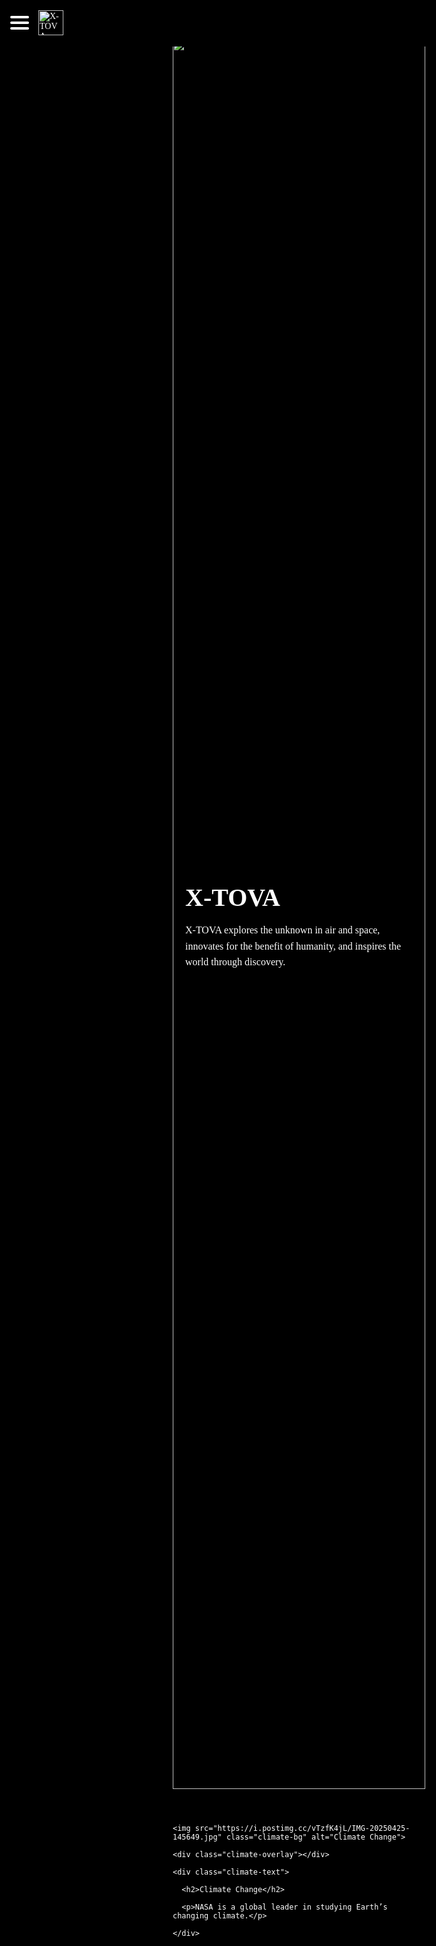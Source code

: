 <head>
<meta charset="utf-8"/>
<meta content="width=device-width, initial-scale=1" name="viewport"/>
<title>X-TOVA</title>
<link href="https://fonts.googleapis.com/css2?family=Josefin+Slab&amp;display=swap" rel="stylesheet"/>
<link href="https://cdnjs.cloudflare.com/ajax/libs/font-awesome/6.5.0/css/all.min.css" rel="stylesheet"/>
<style>
    * { margin: 0; padding: 0; box-sizing: border-box; }
    body, html {
      font-family: 'Josefin Slab', serif;
      background-color: #000;
      color: #fff;
    }
    a {
      text-decoration: none;
      color: inherit;
    }
    .topbar {
      display: flex;
      align-items: center;
      padding: 18px;
      position: fixed;
      top: 0;
      left: 0;
      width: 100%;
      z-index: 1100;
      background: #000;
    }
    .hamburger {
      cursor: pointer;
      width: 30px;
      height: 22px;
      display: flex;
      flex-direction: column;
      justify-content: space-between;
      margin-right: 15px;
    }
 .hamburger.open span:nth-child(1) {
  transform: rotate(45deg) translate(5px, 5px);
}

.hamburger.open span:nth-child(2) {
  opacity: 0;
}

.hamburger.open span:nth-child(3) {
  transform: rotate(-45deg) translate(6px, -6px);
}
    .hamburger span {
      display: block;
      height: 4px;
      background: #fff;
      border-radius: 2px;
      transition: 0.4s;
    }
    .logo img { height: 40px; 
     aspect-ratio: 16 / 9;
    }
    .sidebar {
      position: fixed;
      top: 0;
      left: -250px;
      width: 220px;
      height: 100%;
      background-color: #000;
      padding-top: 80px;
      transition: left 0.4s ease;
      z-index: 1000;
    }
    .sidebar.open { left: 0; }
    .sidebar a {
      display: block;
      padding: 15px 20px;
      color: #ccc;
    }
    .sidebar a:hover {
      background: #333;
      color: #fff;
    }
    .content { padding-top: 0px; }
    .page { display: none; }
    .page.active { display: block; }
    .hero-header {
      position: relative;
      width: 100%;
      aspect-ratio: 1 / 1;
      overflow: hidden;
      display: flex;
      align-items: center;
      justify-content: center;
      text-align: left;
      color: #fff;
    }
    .bg-image {
      position: absolute;
      top: 0;
      left: 0;
      height: 100%;
      width: 100%;
      object-fit: cover;
      z-index: 1;
    }
    .overlay {
      position: absolute;
      top: 0;
      left: 0;
      height: 100%;
      width: 100%;
      background: rgba(0, 0, 0, 0);
      z-index: 2;
    }
    .header-content {
      position: relative;
      z-index: 3;
      max-width: 600px;
      padding: 20px;
    }
    .header-content h1 { font-size: 2.5rem; margin-bottom: 1rem; }
    .header-content p { font-size: 1rem; line-height: 1.6; }

     /* ক্লাইমেট পোস্ট */
    .climate-post {
      position: relative;
      width: 90%;
      aspect-ratio: 1.4 / 1;
      overflow: hidden;
      margin: 40px 20px;
      border-radius: 0px;
    }

    .climate-link {
      display: block;
      height: 100%;
      color: white;
      text-decoration: none;
      position: relative;
    }

    .climate-bg {
      width: 100%;
      height: 100%;
      object-fit: cover;
      position: absolute;
      top: 0;
      left: 0;
      z-index: 1;
    }

    .climate-overlay {
      position: absolute;
      top: 0;
      left: 0;
      width: 100%;
      height: 100%;
      background: linear-gradient(to top, rgba(0, 0, 0, 1), rgba(0, 0, 0, 0));
      z-index: 2;
    }

    .climate-text {
      position: relative;
      z-index: 4;
      padding: 40% 20px;
      max-width: 500px;
    }

    .climate-text h2 { font-size: 2rem; margin-bottom: 10px; }
    .climate-text p { font-size: 1rem; line-height: 1.3;}

   /* ব্যাকড্রপ ওভারলে */
    #overlay {
      display: none;
      position: fixed;
      top: 0;
      left: 0;
      height: 100%;
      width: 100%;
      background: rgba(0, 0, 0, 0.5);
      z-index: 900;
    }
  
  .page * {
  animation: slideUp 0.7s ease-out forwards;
}

/* এনিমেশন ডিফাইন করা */
@keyframes slideUp {
  0% {
    opacity: 1;
    transform: translateY(60px);
  }
  100% {
    opacity: 1;
    transform: translateY(0);
  }
}
  
    /* Footer */
    footer {
      background-color: #111;
      color: #ccc;
      padding: 60px 20px 30px;
    }
    .footer-container {
      display: flex;
      flex-wrap: wrap;
      justify-content: space-between;
      max-width: 1200px;
      margin: auto;
    }
    .footer-section {
      flex: 1 1 220px;
      padding: 20px;
    }
    .footer-section h3 {
      color: #fff;
      margin-bottom: 15px;
      font-size: 18px;
      border-bottom: 1px solid #333;
      padding-bottom: 5px;
    }
    .footer-section ul {
      list-style: none;
    }
    .footer-section ul li {
      margin-bottom: 10px;
    }
    .footer-section ul li a:hover {
      color: #fff;
    }
    .footer-logo img {
      height: 60px;
    }
  .center-logo {
  display: block;
  margin-left: auto;
  margin-right: auto;
}
    .social-icons {
      margin-top: 20px;
    }
    .social-icons a {
      margin-right: 15px;
      font-size: 16px;
      color: #ccc;
      transition: 0.3s;
    }
    .social-icons a:hover {
      color: #1da1f2;
    }
    .footer-bottom {
      text-align: center;
      margin-top: 40px;
      font-size: 14px;
      color: #777;
    }
    #overlay {
      display: none;
      position: fixed;
      top: 0;
      left: 0;
      height: 100%;
      width: 100%;
      background: rgba(0, 0, 0, 0.5);
      z-index: 900;
    }
  </style>
</head>
<body>
<!-- টপবার -->
<div class="topbar">
<!-- হ্যামবার্গার বাটন -->
<div class="hamburger" id="hamburger">
<span></span><span></span><span></span>
</div>
<!-- লোগো -->
<div class="logo">
<img alt="X-TOVA Logo" src="https://i.ibb.co/fdM82wTP/20250515-121149.jpg"/>
</div>
</div>
<!-- সাইডবার -->
<div class="sidebar" id="sidebar">
<!-- সাইডবারের লিংকসমূহ -->
<a href="https://x-tova.blogspot.com/">Home</a>
<a href="https://x-tova.blogspot.com/p/news-events.html" onclick="showPage('news')">News &amp; Events</a>
<a href="https://x-tova.blogspot.com/p/missions.html">Missions</a>
<a href="https://x-tova.blogspot.com/p/solar-system.html">Solar System</a>
<a href="https://x-tova.blogspot.com/p/earth.html">Earth</a>
<a href="https://x-tova.blogspot.com/p/universe.html">The Universe</a>
<a href="https://x-tova.blogspot.com/p/technology.html">Technology</a>
<a href="https://x-tova.blogspot.com/p/about.html">About X-TOVA</a>
</div>
<!-- ওভারলে ব্যাকড্রপ -->
<div id="overlay"></div>
<!-- মূল কন্টেন্ট এরিয়া -->
<div class="content" id="mainContent">
<!-- হোম পেজ -->
<div class="page active" id="home">
<!-- হিরো ব্যানার -->
<header class="hero-header" style="aspect-ratio: auto; height: 70vh;">
<img class="bg-image" src="https://media-hosting.imagekit.io/7a2e66f9938d438d/1000009881.jpg?Expires=1840348330&amp;Key-Pair-Id=K2ZIVPTIP2VGHC&amp;Signature=kMQX9TyNxcFviLRN1rs2N5-I91xg84CRR-Qlw4~LpEG1fVbRk390soriNq3pryLyZG5WsODtXQdtysRQI7ya0N697J2ccYfcwerWAyxMP3epf9ua94oX8R0vEbryU56C~GHw6w3TJKShmdiOu3AynbDf8ambW-yvrY2orQMrD0A6piIZcsp7GEdmW3XwvUG1qrRa3~yG-rI7CxSvsWbd93xS1~Qg-YKZj2AFmrgA9T5pMrSoyGyhhk1oI2OozmDE8z~TH2t4C5NUIR8dPv1gkaUkyB5TJl5sa71LrAVypSXtaAqhgxJHiA52v2zyVbnU6Vww1lICpzU~pOfadiSIyA__"/>
<div class="overlay"></div>
<div class="header-content">
<h1>X-TOVA</h1>
<p>X-TOVA explores the unknown in air and space, innovates for the benefit of humanity, and inspires the world through discovery.</p>
</div>
</header>
<!-- নিউজ অংশ -->
<h1></h1>
<p></p>
<!--<p>&nbsp;</p><div class="separator" style="clear: both; text-align: center;"><iframe allowfullscreen="" height="274" src="https://www.youtube.com/embed/zT3l1lT-_Wk" width="351" youtube-src-id="zT3l1lT-_Wk"></iframe></div><br /><p></p>-->
   
<!-- পোস্ট ১ -->

<section class="climate-post">

  <a href="#" class="climate-link" onclick="showPage('climate')">

    <img src="https://i.postimg.cc/vTzfK4jL/IMG-20250425-145649.jpg" class="climate-bg" alt="Climate Change">

    <div class="climate-overlay"></div>

    <div class="climate-text">

      <h2>Climate Change</h2>

      <p>NASA is a global leader in studying Earth’s changing climate.</p>

    </div>

  </a>

</section>

<!-- পোস্ট ২ -->

<section class="climate-post">

  <a href="#" class="climate-link" onclick="showPage('pop')">

    <img src="https://i.ibb.co/DPz5sVDS/73f436678910.jpg" class="climate-bg" alt="Earth Climate">

    <div class="climate-overlay"></div>

    <div class="climate-text">

      <h2>Earth Climate is changing!</h2>

      <p>NASA is a global leader in studying Earth’s changing climate.</p>

    </div>

  </a>

</section>






.
<!-- ফুটার -->
  <!--<footer>
<div><img alt="X-TOVA Logo" src="https://i.ibb.co.com/k6y15d01/20250502-113509.jpg" style="height: 50px;"/></div>
<h1>X-TOVA</h1>
<p>Exploration is in our nature. We will never stop exploring the unknown, innovating for the benefit of humanity, and inspiring the world through discovery.</p>
<br/><br/><p> <br/>All Pages</p>
<div class="footer-links">
<div>
<h2><a href="https://x-tova.blogspot.com/" onclick="showPage('home')">Home</a></h2>
<h2><a href="https://x-tova.blogspot.com/p/news-events.html" onclick="showPage('news')">News &amp; Events</a></h2>
<h2><a href="https://x-tova.blogspot.com/p/missions.html" onclick="showPage('missions')">Missions</a></h2>
<h2><a href="https://x-tova.blogspot.com/p/solar-system.html" onclick="showPage('solar-system')">Solar System</a></h2>
</div>
<div>
<h2><a href="https://x-tova.blogspot.com/p/earth.html" onclick="showPage('earth')">Earth</a></h2>
<h2><a href="https://x-tova.blogspot.com/p/universe.html" onclick="showPage('universe')">The Universe</a></h2>
<h2><a href="https://x-tova.blogspot.com/p/technology.html" onclick="showPage('technology')">Technology</a></h2>
<h2><a href="https://x-tova.blogspot.com/p/about.html" onclick="showPage('about')">About</a></h2>
</div>
</div>
<br/><br/><br/>
<p>Join Us <span style="color: red;">➔</span></p>
<!-- সোশ্যাল আইকন 
<div class="social-icons">
<a href="https://facebook.com/@XTOVAofficial" target="_blank"><img alt="Facebook" src="https://i.ibb.co/0Rn3cY0N/8fedea3b4ab9.png"/></a>
<a href="https://instagram.com/XTOVAofficial" target="_blank"><img alt="Instagram" src="https://i.ibb.co/fzDwQZ0F/54a6d7f094cb.png"/></a>
<a href="https://x.com/XTOVAofficial" target="_blank"><img alt="X" src="https://i.ibb.co/1fG6k8Ww/93ada2da4eee.png"/></a>
<a href="https://youtube.com/@XTOVAofficial" target="_blank"><img alt="YouTube" src="https://i.ibb.co/mCrxw2YM/b21e91fe0afb.png"/></a>
</div>
<br/><br/><br/>
<a>2025 | © X-TOVA</a>
</footer>
</div>-->
<!-- জাভাস্ক্রিপ্ট শুরু -->
<script>
  // হ্যামবার্গার ক্লিক করলে সাইডবার খুলবে/বন্ধ হবে
  const hamburger = document.getElementById('hamburger');
  const sidebar = document.getElementById('sidebar');
  const overlay = document.getElementById('overlay');

  hamburger.addEventListener('click', () => {
    sidebar.classList.toggle('open');
    hamburger.classList.toggle('open');
    overlay.style.display = sidebar.classList.contains('open') ? 'block' : 'none';
  });

  overlay.addEventListener('click', () => {
    sidebar.classList.remove('open');
    hamburger.classList.remove('open');
    overlay.style.display = 'none';
  });
</script>
<!-- জাভাস্ক্রিপ্ট শেষ -->
<footer>
<div class="footer-container">
<div class="footer-section footer-logo">
<img alt="X-TOVA Logo" class="center-logo" src="https://i.ibb.co/Cqx8pF5/20250515-190817.jpg"/>
<p> <br/>We will never stop exploring the unknown, innovating for the benefit of humanity, and inspiring the world through discovery.</p>
<div class="social-icons">
<h4>Join Us <span style="color: red;">➔</span><br/><br/></h4>
<a href="https://facebook.com/@XTOVAofficial" target="_blank"><i class="fab fa-facebook-f"></i></a>
<a href="https://instagram.com/XTOVAofficial" target="_blank"><i class="fab fa-instagram"></i></a>
<a href="https://x.com/XTOVAofficial" target="_blank"><i class="fab fa-x-twitter"></i></a>
<a href="https://youtube.com/@XTOVAofficial" target="_blank"><i class="fab fa-youtube"></i></a>
</div>
</div>
<div class="footer-section">
<h3>All Pages</h3>
<ul>
<li><a href="https://x-tova.blogspot.com/">Home</a></li>
<li><a href="https://x-tova.blogspot.com/p/news-events.html">News &amp; Events</a></li>
<li><a href="https://x-tova.blogspot.com/p/missions.html">Missions</a></li>
<li><a href="https://x-tova.blogspot.com/p/solar-system.html">Solar System</a></li>
</ul>
</div>
<div class="footer-section">
<h3><span style="color: transparent;">~</span></h3>
<ul>
<li><a href="https://x-tova.blogspot.com/p/earth.html">Earth</a></li>
<li><a href="https://x-tova.blogspot.com/p/universe.html">The Universe</a></li>
<li><a href="https://x-tova.blogspot.com/p/technology.html">Technology</a></li>
<li><a href="https://x-tova.blogspot.com/p/about.html">About</a></li>
</ul>
</div>
</div>
<div class="footer-bottom">
        © 2025 X-TOVA. All rights reserved.
      </div>
</footer></body>